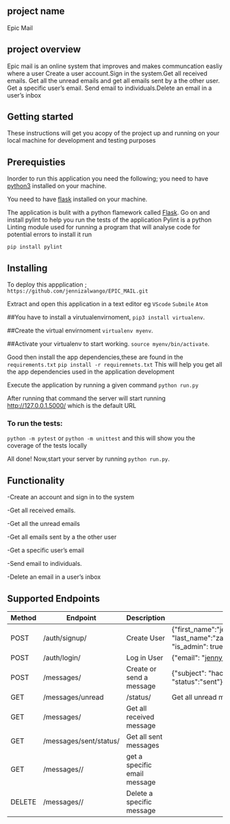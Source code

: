 ## project name 
  Epic Mail

## project overview
  Epic mail is an online system that improves and makes communcation easliy where a user 
  Create a user account.Sign in the system.Get all received emails.
  Get all the unread emails and get all emails sent by a the other user.
  Get a specific user’s email.
  Send email to individuals.Delete an email in a user’s inbox

## Getting started
 These instructions will get you acopy of the project up and running on your local machine for development and testing purposes

## Prerequisties
Inorder  to run this application you need the following;
you need to have [python3](https://www.python.org/downloads/)  installed on your machine.

You need to have [flask](http://flask.pocoo.org/docs/1.0/installation/) installed on your 
machine.

The application is bulit with a python flamework called [Flask](http://flask.pocoo.org/).
Go on and install pylint to help you run the tests of the application
Pylint is a python Linting module used for running a program that will analyse code for potential errors
 to install it run

`pip install pylint`

## Installing 

To deploy this appplication ;
`https://github.com/jennizalwango/EPIC_MAIL.git`

 Extract and open this application in a text editor eg 
 `VScode`
 `Submile`
 `Atom`
  
##You have to install a virutualenvirnoment, 
 `pip3 install virtualenv`.


##Create the virtual envirnoment
 `virtualenv myenv`.

##Activate your virtualenv to start working.
 `source myenv/bin/activate`.

 Good then install the app dependencies,these are found in the `requirements.txt`
 `pip install -r requiremnets.txt`
This will help you get all the app dependencies used in the application development

Execute the application by running a given command 
 `python run.py`

After running that command the server will start running http://127.0.0.1.5000/ which is the default URL 

### To run the tests:
  `python -m pytest`  or
  `python -m unittest`  and this will show you the coverage of the tests locally

All done! Now,start your server by running  `python run.py`.

## Functionality
-Create an account and sign in to the system

-Get all received emails.

-Get all the unread emails

-Get all emails sent by a the other user

-Get a specific user’s email

-Send email to individuals.

-Delete an email in a user’s inbox


## Supported Endpoints
| Method | Endpoint | Description | Body  |
|--------|----------|-------------|-------|
| POST   |/auth/signup/ |Create User|{"first_name":"jenny", "last_name":"zawal","password":"jenny123","email":"jenny23@gmail.com", "is_admin": true}|
| POST   |/auth/login/ |Log in User|{"email": "jenny123@gmail.com", "password":"jenny123"}|
| POST   |/messages/ |Create  or send a message|{"subject": "hackthon", "message":"we will hold an hackthon", "status":"sent"}|
| GET    |/messages/unread|/status/|Get all unread message|
| GET    |/messages/|Get all received message|
| GET    |/messages/sent/status/|Get all sent messages|
| GET    |/messages/<message-id>/|get a specific email message|
| DELETE |/messages/<message-id>/|Delete a specific message|
